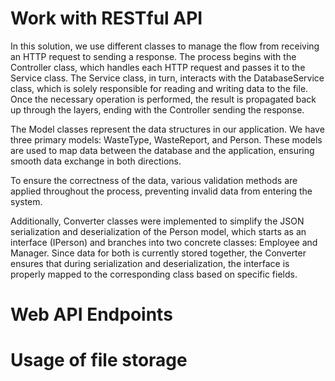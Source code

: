# Work with RESTful API 

In this solution, we use different classes to manage the flow from receiving an HTTP request to sending a response. The process begins with the Controller class, which handles each HTTP request and passes it to the Service class. The Service class, in turn, interacts with the DatabaseService class, which is solely responsible for reading and writing data to the file. Once the necessary operation is performed, the result is propagated back up through the layers, ending with the Controller sending the response.

The Model classes represent the data structures in our application. We have three primary models: WasteType, WasteReport, and Person. These models are used to map data between the database and the application, ensuring smooth data exchange in both directions.

To ensure the correctness of the data, various validation methods are applied throughout the process, preventing invalid data from entering the system.

Additionally, Converter classes were implemented to simplify the JSON serialization and deserialization of the Person model, which starts as an interface (IPerson) and branches into two concrete classes: Employee and Manager. Since data for both is currently stored together, the Converter ensures that during serialization and deserialization, the interface is properly mapped to the corresponding class based on specific fields.

# Web API Endpoints


# Usage of file storage
